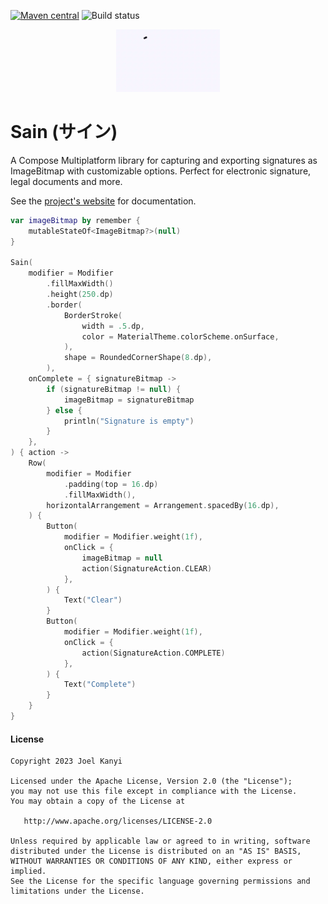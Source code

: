 [![Maven central](https://img.shields.io/maven-central/v/io.github.joelkanyi/sain.svg)](https://search.maven.org/artifact/io.github.joelkanyi/sain) ![Build status](https://github.com/joelkanyi/sain/actions/workflows/build.yml/badge.svg)

<p align="center"><img src="demo/sain.gif" alt="Sign" height="100px"></p>

# Sain (サイン)

A Compose Multiplatform library for capturing and exporting signatures as ImageBitmap with customizable options. Perfect
for electronic signature, legal documents and more.

See the [project's website](https://joelkanyi.github.io/sain/) for documentation.

```kotlin
var imageBitmap by remember {
    mutableStateOf<ImageBitmap?>(null)
}

Sain(
    modifier = Modifier
        .fillMaxWidth()
        .height(250.dp)
        .border(
            BorderStroke(
                width = .5.dp,
                color = MaterialTheme.colorScheme.onSurface,
            ),
            shape = RoundedCornerShape(8.dp),
        ),
    onComplete = { signatureBitmap ->
        if (signatureBitmap != null) {
            imageBitmap = signatureBitmap
        } else {
            println("Signature is empty")
        }
    },
) { action ->
    Row(
        modifier = Modifier
            .padding(top = 16.dp)
            .fillMaxWidth(),
        horizontalArrangement = Arrangement.spacedBy(16.dp),
    ) {
        Button(
            modifier = Modifier.weight(1f),
            onClick = {
                imageBitmap = null
                action(SignatureAction.CLEAR)
            },
        ) {
            Text("Clear")
        }
        Button(
            modifier = Modifier.weight(1f),
            onClick = {
                action(SignatureAction.COMPLETE)
            },
        ) {
            Text("Complete")
        }
    }
}
```

#### License

```
Copyright 2023 Joel Kanyi

Licensed under the Apache License, Version 2.0 (the "License");
you may not use this file except in compliance with the License.
You may obtain a copy of the License at

   http://www.apache.org/licenses/LICENSE-2.0

Unless required by applicable law or agreed to in writing, software
distributed under the License is distributed on an "AS IS" BASIS,
WITHOUT WARRANTIES OR CONDITIONS OF ANY KIND, either express or implied.
See the License for the specific language governing permissions and
limitations under the License.
```
